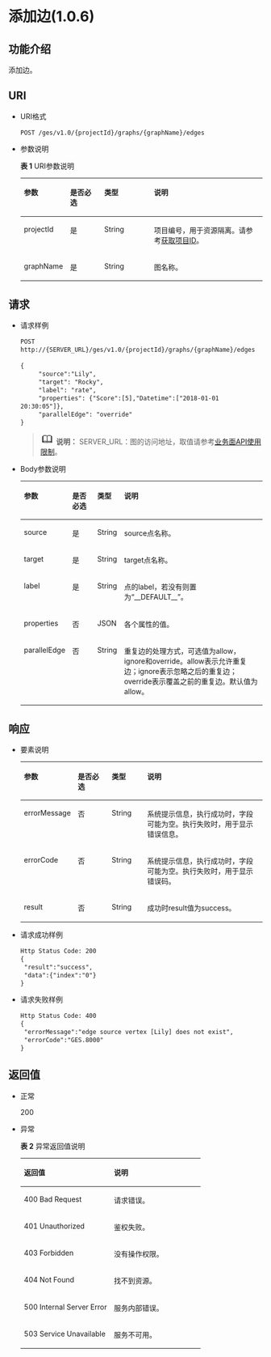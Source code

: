 # 添加边\(1.0.6\)<a name="ges_03_0054"></a>

## 功能介绍<a name="section37889131194723"></a>

添加边。

## URI<a name="section39433874194723"></a>

-   URI格式

    ```
    POST /ges/v1.0/{projectId}/graphs/{graphName}/edges
    ```


-   参数说明

    **表 1**  URI参数说明

    <a name="table61876270194823"></a>
    <table><thead align="left"><tr id="row62963643194823"><th class="cellrowborder" valign="top" width="16.8%" id="mcps1.2.5.1.1"><p id="p27937123194842"><a name="p27937123194842"></a><a name="p27937123194842"></a>参数</p>
    </th>
    <th class="cellrowborder" valign="top" width="14.469999999999999%" id="mcps1.2.5.1.2"><p id="p48314489194842"><a name="p48314489194842"></a><a name="p48314489194842"></a>是否必选</p>
    </th>
    <th class="cellrowborder" valign="top" width="20.93%" id="mcps1.2.5.1.3"><p id="p21159507194842"><a name="p21159507194842"></a><a name="p21159507194842"></a>类型</p>
    </th>
    <th class="cellrowborder" valign="top" width="47.8%" id="mcps1.2.5.1.4"><p id="p36198489194842"><a name="p36198489194842"></a><a name="p36198489194842"></a>说明</p>
    </th>
    </tr>
    </thead>
    <tbody><tr id="row50786690194823"><td class="cellrowborder" valign="top" width="16.8%" headers="mcps1.2.5.1.1 "><p id="p22796194842"><a name="p22796194842"></a><a name="p22796194842"></a>projectId</p>
    </td>
    <td class="cellrowborder" valign="top" width="14.469999999999999%" headers="mcps1.2.5.1.2 "><p id="p1846536194842"><a name="p1846536194842"></a><a name="p1846536194842"></a>是</p>
    </td>
    <td class="cellrowborder" valign="top" width="20.93%" headers="mcps1.2.5.1.3 "><p id="p15351761194842"><a name="p15351761194842"></a><a name="p15351761194842"></a>String</p>
    </td>
    <td class="cellrowborder" valign="top" width="47.8%" headers="mcps1.2.5.1.4 "><p id="p51708449194548"><a name="p51708449194548"></a><a name="p51708449194548"></a>项目编号，用于资源隔离。请参考<a href="获取项目ID.md">获取项目ID</a>。</p>
    </td>
    </tr>
    <tr id="row32539887194823"><td class="cellrowborder" valign="top" width="16.8%" headers="mcps1.2.5.1.1 "><p id="p66742571194842"><a name="p66742571194842"></a><a name="p66742571194842"></a>graphName</p>
    </td>
    <td class="cellrowborder" valign="top" width="14.469999999999999%" headers="mcps1.2.5.1.2 "><p id="p37439162194842"><a name="p37439162194842"></a><a name="p37439162194842"></a>是</p>
    </td>
    <td class="cellrowborder" valign="top" width="20.93%" headers="mcps1.2.5.1.3 "><p id="p12673306194842"><a name="p12673306194842"></a><a name="p12673306194842"></a>String</p>
    </td>
    <td class="cellrowborder" valign="top" width="47.8%" headers="mcps1.2.5.1.4 "><p id="p19904883194842"><a name="p19904883194842"></a><a name="p19904883194842"></a>图名称。</p>
    </td>
    </tr>
    </tbody>
    </table>


## 请求<a name="section34377822194723"></a>

-   请求样例

    ```
    POST http://{SERVER_URL}/ges/v1.0/{projectId}/graphs/{graphName}/edges
    
    {
         "source":"Lily",
         "target": "Rocky",
         "label": "rate",
         "properties": {"Score":[5],"Datetime":["2018-01-01 20:30:05"]},
         "parallelEdge": "override"
    }
    ```

    >![](public_sys-resources/icon-note.gif) **说明：** 
    >SERVER\_URL：图的访问地址，取值请参考[业务面API使用限制](业务面API使用限制.md)。

-   Body参数说明

    <a name="table28955499194723"></a>
    <table><thead align="left"><tr id="row21800376194723"><th class="cellrowborder" valign="top" width="12.04%" id="mcps1.1.5.1.1"><p id="p21000045194723"><a name="p21000045194723"></a><a name="p21000045194723"></a>参数</p>
    </th>
    <th class="cellrowborder" valign="top" width="11.59%" id="mcps1.1.5.1.2"><p id="p23282070194723"><a name="p23282070194723"></a><a name="p23282070194723"></a>是否必选</p>
    </th>
    <th class="cellrowborder" valign="top" width="9.520000000000001%" id="mcps1.1.5.1.3"><p id="p6799516194723"><a name="p6799516194723"></a><a name="p6799516194723"></a>类型</p>
    </th>
    <th class="cellrowborder" valign="top" width="66.85%" id="mcps1.1.5.1.4"><p id="p13889894194723"><a name="p13889894194723"></a><a name="p13889894194723"></a>说明</p>
    </th>
    </tr>
    </thead>
    <tbody><tr id="row51339612194723"><td class="cellrowborder" valign="top" width="12.04%" headers="mcps1.1.5.1.1 "><p id="p64867944194723"><a name="p64867944194723"></a><a name="p64867944194723"></a>source</p>
    </td>
    <td class="cellrowborder" valign="top" width="11.59%" headers="mcps1.1.5.1.2 "><p id="p19812079194723"><a name="p19812079194723"></a><a name="p19812079194723"></a>是</p>
    </td>
    <td class="cellrowborder" valign="top" width="9.520000000000001%" headers="mcps1.1.5.1.3 "><p id="p61274587194723"><a name="p61274587194723"></a><a name="p61274587194723"></a>String</p>
    </td>
    <td class="cellrowborder" valign="top" width="66.85%" headers="mcps1.1.5.1.4 "><p id="p64294548194723"><a name="p64294548194723"></a><a name="p64294548194723"></a>source点名称。</p>
    </td>
    </tr>
    <tr id="row41780025194723"><td class="cellrowborder" valign="top" width="12.04%" headers="mcps1.1.5.1.1 "><p id="p28738831194723"><a name="p28738831194723"></a><a name="p28738831194723"></a>target</p>
    </td>
    <td class="cellrowborder" valign="top" width="11.59%" headers="mcps1.1.5.1.2 "><p id="p46143974194723"><a name="p46143974194723"></a><a name="p46143974194723"></a>是</p>
    </td>
    <td class="cellrowborder" valign="top" width="9.520000000000001%" headers="mcps1.1.5.1.3 "><p id="p46674405194723"><a name="p46674405194723"></a><a name="p46674405194723"></a>String</p>
    </td>
    <td class="cellrowborder" valign="top" width="66.85%" headers="mcps1.1.5.1.4 "><p id="p22530485194723"><a name="p22530485194723"></a><a name="p22530485194723"></a>target点名称。</p>
    </td>
    </tr>
    <tr id="row1447779194723"><td class="cellrowborder" valign="top" width="12.04%" headers="mcps1.1.5.1.1 "><p id="p50161263194723"><a name="p50161263194723"></a><a name="p50161263194723"></a>label</p>
    </td>
    <td class="cellrowborder" valign="top" width="11.59%" headers="mcps1.1.5.1.2 "><p id="p36530463194723"><a name="p36530463194723"></a><a name="p36530463194723"></a>是</p>
    </td>
    <td class="cellrowborder" valign="top" width="9.520000000000001%" headers="mcps1.1.5.1.3 "><p id="p6177499194723"><a name="p6177499194723"></a><a name="p6177499194723"></a>String</p>
    </td>
    <td class="cellrowborder" valign="top" width="66.85%" headers="mcps1.1.5.1.4 "><p id="p30615436194723"><a name="p30615436194723"></a><a name="p30615436194723"></a>点的label，若没有则置为“__DEFAULT__”。</p>
    </td>
    </tr>
    <tr id="row7103476194723"><td class="cellrowborder" valign="top" width="12.04%" headers="mcps1.1.5.1.1 "><p id="p38510703194723"><a name="p38510703194723"></a><a name="p38510703194723"></a>properties</p>
    </td>
    <td class="cellrowborder" valign="top" width="11.59%" headers="mcps1.1.5.1.2 "><p id="p32359251194723"><a name="p32359251194723"></a><a name="p32359251194723"></a>否</p>
    </td>
    <td class="cellrowborder" valign="top" width="9.520000000000001%" headers="mcps1.1.5.1.3 "><p id="p3853638194723"><a name="p3853638194723"></a><a name="p3853638194723"></a>JSON</p>
    </td>
    <td class="cellrowborder" valign="top" width="66.85%" headers="mcps1.1.5.1.4 "><p id="p43709299194723"><a name="p43709299194723"></a><a name="p43709299194723"></a>各个属性的值。</p>
    </td>
    </tr>
    <tr id="row41572221413"><td class="cellrowborder" valign="top" width="12.04%" headers="mcps1.1.5.1.1 "><p id="p1015814221816"><a name="p1015814221816"></a><a name="p1015814221816"></a>parallelEdge</p>
    </td>
    <td class="cellrowborder" valign="top" width="11.59%" headers="mcps1.1.5.1.2 "><p id="p18158922418"><a name="p18158922418"></a><a name="p18158922418"></a>否</p>
    </td>
    <td class="cellrowborder" valign="top" width="9.520000000000001%" headers="mcps1.1.5.1.3 "><p id="p515811220115"><a name="p515811220115"></a><a name="p515811220115"></a>String</p>
    </td>
    <td class="cellrowborder" valign="top" width="66.85%" headers="mcps1.1.5.1.4 "><p id="p3158172215112"><a name="p3158172215112"></a><a name="p3158172215112"></a>重复边的处理方式，可选值为allow，ignore和override。allow表示允许重复边；ignore表示忽略之后的重复边；override表示覆盖之前的重复边。默认值为allow。</p>
    </td>
    </tr>
    </tbody>
    </table>


## 响应<a name="section57839374194723"></a>

-   要素说明

    <a name="table50617411194723"></a>
    <table><thead align="left"><tr id="row39977184194723"><th class="cellrowborder" valign="top" width="16.16%" id="mcps1.1.5.1.1"><p id="p16926456194723"><a name="p16926456194723"></a><a name="p16926456194723"></a>参数</p>
    </th>
    <th class="cellrowborder" valign="top" width="15.15%" id="mcps1.1.5.1.2"><p id="p28865672194723"><a name="p28865672194723"></a><a name="p28865672194723"></a>是否必选</p>
    </th>
    <th class="cellrowborder" valign="top" width="15.15%" id="mcps1.1.5.1.3"><p id="p56418105194723"><a name="p56418105194723"></a><a name="p56418105194723"></a>类型</p>
    </th>
    <th class="cellrowborder" valign="top" width="53.54%" id="mcps1.1.5.1.4"><p id="p6463794194723"><a name="p6463794194723"></a><a name="p6463794194723"></a>说明</p>
    </th>
    </tr>
    </thead>
    <tbody><tr id="row53805340194723"><td class="cellrowborder" valign="top" width="16.16%" headers="mcps1.1.5.1.1 "><p id="p63265311194723"><a name="p63265311194723"></a><a name="p63265311194723"></a>errorMessage</p>
    </td>
    <td class="cellrowborder" valign="top" width="15.15%" headers="mcps1.1.5.1.2 "><p id="p24216546194723"><a name="p24216546194723"></a><a name="p24216546194723"></a>否</p>
    </td>
    <td class="cellrowborder" valign="top" width="15.15%" headers="mcps1.1.5.1.3 "><p id="p15383181194723"><a name="p15383181194723"></a><a name="p15383181194723"></a>String</p>
    </td>
    <td class="cellrowborder" valign="top" width="53.54%" headers="mcps1.1.5.1.4 "><p id="p38078153194723"><a name="p38078153194723"></a><a name="p38078153194723"></a>系统提示信息，执行成功时，字段可能为空。执行失败时，用于显示错误信息。</p>
    </td>
    </tr>
    <tr id="row7159061194723"><td class="cellrowborder" valign="top" width="16.16%" headers="mcps1.1.5.1.1 "><p id="p43013036194723"><a name="p43013036194723"></a><a name="p43013036194723"></a>errorCode</p>
    </td>
    <td class="cellrowborder" valign="top" width="15.15%" headers="mcps1.1.5.1.2 "><p id="p61503912194723"><a name="p61503912194723"></a><a name="p61503912194723"></a>否</p>
    </td>
    <td class="cellrowborder" valign="top" width="15.15%" headers="mcps1.1.5.1.3 "><p id="p15761009194723"><a name="p15761009194723"></a><a name="p15761009194723"></a>String</p>
    </td>
    <td class="cellrowborder" valign="top" width="53.54%" headers="mcps1.1.5.1.4 "><p id="p1573358194723"><a name="p1573358194723"></a><a name="p1573358194723"></a>系统提示信息，执行成功时，字段可能为空。执行失败时，用于显示错误码。</p>
    </td>
    </tr>
    <tr id="row14160228194723"><td class="cellrowborder" valign="top" width="16.16%" headers="mcps1.1.5.1.1 "><p id="p6127819194723"><a name="p6127819194723"></a><a name="p6127819194723"></a>result</p>
    </td>
    <td class="cellrowborder" valign="top" width="15.15%" headers="mcps1.1.5.1.2 "><p id="p26591322194723"><a name="p26591322194723"></a><a name="p26591322194723"></a>否</p>
    </td>
    <td class="cellrowborder" valign="top" width="15.15%" headers="mcps1.1.5.1.3 "><p id="p6413498194723"><a name="p6413498194723"></a><a name="p6413498194723"></a>String</p>
    </td>
    <td class="cellrowborder" valign="top" width="53.54%" headers="mcps1.1.5.1.4 "><p id="p49731347194723"><a name="p49731347194723"></a><a name="p49731347194723"></a>成功时result值为success。</p>
    </td>
    </tr>
    </tbody>
    </table>

-   请求成功样例

    ```
    Http Status Code: 200
    {
     "result":"success",
     "data":{"index":"0"}
    }
    ```

-   请求失败样例

    ```
    Http Status Code: 400
    {
     "errorMessage":"edge source vertex [Lily] does not exist",
     "errorCode":"GES.8000"
    }
    ```


## 返回值<a name="section62448200194723"></a>

-   正常

    200

-   异常

    **表 2**  异常返回值说明

    <a name="table2984752518246"></a>
    <table><thead align="left"><tr id="row1211940418246"><th class="cellrowborder" valign="top" width="50%" id="mcps1.2.3.1.1"><p id="p3980654218254"><a name="p3980654218254"></a><a name="p3980654218254"></a>返回值</p>
    </th>
    <th class="cellrowborder" valign="top" width="50%" id="mcps1.2.3.1.2"><p id="p310447318254"><a name="p310447318254"></a><a name="p310447318254"></a>说明</p>
    </th>
    </tr>
    </thead>
    <tbody><tr id="row4240912018246"><td class="cellrowborder" valign="top" width="50%" headers="mcps1.2.3.1.1 "><p id="p3446280418254"><a name="p3446280418254"></a><a name="p3446280418254"></a>400 Bad Request</p>
    </td>
    <td class="cellrowborder" valign="top" width="50%" headers="mcps1.2.3.1.2 "><p id="p4002370018254"><a name="p4002370018254"></a><a name="p4002370018254"></a>请求错误。</p>
    </td>
    </tr>
    <tr id="row4888805618246"><td class="cellrowborder" valign="top" width="50%" headers="mcps1.2.3.1.1 "><p id="p5203043918254"><a name="p5203043918254"></a><a name="p5203043918254"></a>401 Unauthorized</p>
    </td>
    <td class="cellrowborder" valign="top" width="50%" headers="mcps1.2.3.1.2 "><p id="p5371601718254"><a name="p5371601718254"></a><a name="p5371601718254"></a>鉴权失败。</p>
    </td>
    </tr>
    <tr id="row3592872518246"><td class="cellrowborder" valign="top" width="50%" headers="mcps1.2.3.1.1 "><p id="p3450921718254"><a name="p3450921718254"></a><a name="p3450921718254"></a>403 Forbidden</p>
    </td>
    <td class="cellrowborder" valign="top" width="50%" headers="mcps1.2.3.1.2 "><p id="p4378321618254"><a name="p4378321618254"></a><a name="p4378321618254"></a>没有操作权限。</p>
    </td>
    </tr>
    <tr id="row4281759818246"><td class="cellrowborder" valign="top" width="50%" headers="mcps1.2.3.1.1 "><p id="p4125438418254"><a name="p4125438418254"></a><a name="p4125438418254"></a>404 Not Found</p>
    </td>
    <td class="cellrowborder" valign="top" width="50%" headers="mcps1.2.3.1.2 "><p id="p5327079718254"><a name="p5327079718254"></a><a name="p5327079718254"></a>找不到资源。</p>
    </td>
    </tr>
    <tr id="row994303918246"><td class="cellrowborder" valign="top" width="50%" headers="mcps1.2.3.1.1 "><p id="p4548781618254"><a name="p4548781618254"></a><a name="p4548781618254"></a>500 Internal Server Error</p>
    </td>
    <td class="cellrowborder" valign="top" width="50%" headers="mcps1.2.3.1.2 "><p id="p6063444518254"><a name="p6063444518254"></a><a name="p6063444518254"></a>服务内部错误。</p>
    </td>
    </tr>
    <tr id="row5822219018246"><td class="cellrowborder" valign="top" width="50%" headers="mcps1.2.3.1.1 "><p id="p4487805318254"><a name="p4487805318254"></a><a name="p4487805318254"></a>503 Service Unavailable</p>
    </td>
    <td class="cellrowborder" valign="top" width="50%" headers="mcps1.2.3.1.2 "><p id="p1124370918254"><a name="p1124370918254"></a><a name="p1124370918254"></a>服务不可用。</p>
    </td>
    </tr>
    </tbody>
    </table>


